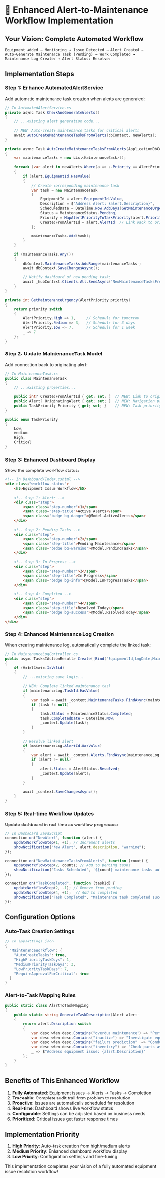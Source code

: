 # 🔄 Enhanced Alert-to-Maintenance Workflow Implementation

## **Your Vision: Complete Automated Workflow**

```
Equipment Added → Monitoring → Issue Detected → Alert Created → 
Auto-Generate Maintenance Task (Pending) → Work Completed → 
Maintenance Log Created → Alert Status: Resolved
```

## **Implementation Steps**

### **Step 1: Enhance AutomatedAlertService**

Add automatic maintenance task creation when alerts are generated:

```csharp
// In AutomatedAlertService.cs
private async Task CheckAndGenerateAlerts()
{
    // ...existing alert generation code...
    
    // NEW: Auto-create maintenance tasks for critical alerts
    await AutoCreateMaintenanceTasksFromAlerts(dbContext, newAlerts);
}

private async Task AutoCreateMaintenanceTasksFromAlerts(ApplicationDbContext dbContext, List<Alert> newAlerts)
{
    var maintenanceTasks = new List<MaintenanceTask>();
    
    foreach (var alert in newAlerts.Where(a => a.Priority == AlertPriority.High || a.Priority == AlertPriority.Medium))
    {
        if (alert.EquipmentId.HasValue)
        {
            // Create corresponding maintenance task
            var task = new MaintenanceTask
            {
                EquipmentId = alert.EquipmentId.Value,
                Description = $"Address Alert: {alert.Description}",
                ScheduledDate = DateTime.Now.AddDays(GetMaintenanceUrgency(alert.Priority)),
                Status = MaintenanceStatus.Pending,
                Priority = MapAlertPriorityToTaskPriority(alert.Priority),
                CreatedFromAlertId = alert.AlertId  // Link back to original alert
            };
            
            maintenanceTasks.Add(task);
        }
    }
    
    if (maintenanceTasks.Any())
    {
        dbContext.MaintenanceTasks.AddRange(maintenanceTasks);
        await dbContext.SaveChangesAsync();
        
        // Notify dashboard of new pending tasks
        await _hubContext.Clients.All.SendAsync("NewMaintenanceTasksFromAlerts", maintenanceTasks.Count);
    }
}

private int GetMaintenanceUrgency(AlertPriority priority)
{
    return priority switch
    {
        AlertPriority.High => 1,     // Schedule for tomorrow
        AlertPriority.Medium => 3,   // Schedule for 3 days
        AlertPriority.Low => 7,      // Schedule for 1 week
        _ => 7
    };
}
```

### **Step 2: Update MaintenanceTask Model**

Add connection back to originating alert:

```csharp
// In MaintenanceTask.cs
public class MaintenanceTask
{
    // ...existing properties...
    
    public int? CreatedFromAlertId { get; set; }  // NEW: Link to originating alert
    public Alert? OriginatingAlert { get; set; }  // NEW: Navigation property
    public TaskPriority Priority { get; set; }    // NEW: Task priority
}

public enum TaskPriority
{
    Low,
    Medium,
    High,
    Critical
}
```

### **Step 3: Enhanced Dashboard Display**

Show the complete workflow status:

```html
<!-- In Dashboard/Index.cshtml -->
<div class="workflow-status">
    <h5>Equipment Issue Workflow</h5>
    
    <!-- Step 1: Alerts -->
    <div class="step">
        <span class="step-number">1</span>
        <span class="step-title">Active Alerts</span>
        <span class="badge bg-danger">@Model.ActiveAlerts</span>
    </div>
    
    <!-- Step 2: Pending Tasks -->
    <div class="step">
        <span class="step-number">2</span>
        <span class="step-title">Pending Maintenance</span>
        <span class="badge bg-warning">@Model.PendingTasks</span>
    </div>
    
    <!-- Step 3: In Progress -->
    <div class="step">
        <span class="step-number">3</span>
        <span class="step-title">In Progress</span>
        <span class="badge bg-info">@Model.InProgressTasks</span>
    </div>
    
    <!-- Step 4: Completed -->
    <div class="step">
        <span class="step-number">4</span>
        <span class="step-title">Resolved Today</span>
        <span class="badge bg-success">@Model.ResolvedToday</span>
    </div>
</div>
```

### **Step 4: Enhanced Maintenance Log Creation**

When creating maintenance log, automatically complete the linked task:

```csharp
// In MaintenanceLogController.cs
public async Task<IActionResult> Create([Bind("EquipmentId,LogDate,MaintenanceType,Description,Technician,DowntimeHours,AlertId,TaskId")] MaintenanceLog maintenanceLog)
{
    if (ModelState.IsValid)
    {
        // ...existing save logic...
        
        // NEW: Complete linked maintenance task
        if (maintenanceLog.TaskId.HasValue)
        {
            var task = await _context.MaintenanceTasks.FindAsync(maintenanceLog.TaskId.Value);
            if (task != null)
            {
                task.Status = MaintenanceStatus.Completed;
                task.CompletedDate = DateTime.Now;
                _context.Update(task);
            }
        }
        
        // Resolve linked alert
        if (maintenanceLog.AlertId.HasValue)
        {
            var alert = await _context.Alerts.FindAsync(maintenanceLog.AlertId.Value);
            if (alert != null)
            {
                alert.Status = AlertStatus.Resolved;
                _context.Update(alert);
            }
        }
        
        await _context.SaveChangesAsync();
    }
}
```

### **Step 5: Real-time Workflow Updates**

Update dashboard in real-time as workflow progresses:

```javascript
// In Dashboard JavaScript
connection.on("NewAlert", function (alert) {
    updateWorkflowStep(1, +1); // Increment alerts
    showNotification("New Alert", alert.description, "warning");
});

connection.on("NewMaintenanceTasksFromAlerts", function (count) {
    updateWorkflowStep(2, count); // Add to pending tasks
    showNotification("Tasks Scheduled", `${count} maintenance tasks auto-scheduled`, "info");
});

connection.on("TaskCompleted", function (taskId) {
    updateWorkflowStep(2, -1); // Remove from pending
    updateWorkflowStep(4, +1);  // Add to completed
    showNotification("Task Completed", "Maintenance task completed successfully", "success");
});
```

## **Configuration Options**

### **Auto-Task Creation Settings**

```csharp
// In appsettings.json
{
  "MaintenanceWorkflow": {
    "AutoCreateTasks": true,
    "HighPriorityTaskDays": 1,
    "MediumPriorityTaskDays": 3,
    "LowPriorityTaskDays": 7,
    "RequireApprovalForCritical": true
  }
}
```

### **Alert-to-Task Mapping Rules**

```csharp
public static class AlertToTaskMapping
{
    public static string GenerateTaskDescription(Alert alert)
    {
        return alert.Description switch
        {
            var desc when desc.Contains("overdue maintenance") => "Perform overdue maintenance inspection",
            var desc when desc.Contains("inactive") => "Investigate equipment status and restore operation",
            var desc when desc.Contains("failure prediction") => "Conduct preventive maintenance to avoid failure",
            var desc when desc.Contains("inventory") => "Check parts availability and restock if needed",
            _ => $"Address equipment issue: {alert.Description}"
        };
    }
}
```

## **Benefits of This Enhanced Workflow**

1. **Fully Automated**: Equipment issues → Alerts → Tasks → Completion
2. **Traceable**: Complete audit trail from problem to resolution
3. **Proactive**: Issues are automatically scheduled for resolution
4. **Real-time**: Dashboard shows live workflow status
5. **Configurable**: Settings can be adjusted based on business needs
6. **Prioritized**: Critical issues get faster response times

## **Implementation Priority**

1. **High Priority**: Auto-task creation from high/medium alerts
2. **Medium Priority**: Enhanced dashboard workflow display
3. **Low Priority**: Configuration settings and fine-tuning

This implementation completes your vision of a fully automated equipment issue resolution workflow!
